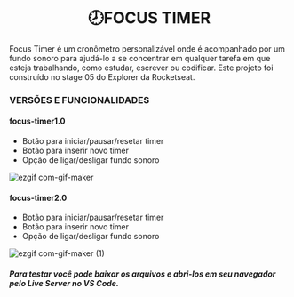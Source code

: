 <h1 align="center"> 🕗FOCUS TIMER </h1>

Focus Timer é um cronômetro personalizável onde é acompanhado por um fundo sonoro para ajudá-lo a se concentrar em qualquer tarefa em que esteja trabalhando, como estudar, escrever ou codificar. Este projeto foi construído no stage 05 do Explorer da Rocketseat. 
</br>

<h3> VERSÕES E FUNCIONALIDADES </h3>
<h4>focus-timer1.0</h4>
<ul> 
  <li>Botão para iniciar/pausar/resetar timer</li>
  <li>Botão para inserir novo timer</li>
  <li>Opção de ligar/desligar fundo sonoro</li>
</ul>

![ezgif com-gif-maker](https://user-images.githubusercontent.com/58120519/209714228-ebc2e9de-a8e3-48fa-ba60-08743bbc2f25.gif)

<h4>focus-timer2.0</h4>
<ul> 
  <li>Botão para iniciar/pausar/resetar timer</li>
  <li>Botão para inserir novo timer</li>
  <li>Opção de ligar/desligar fundo sonoro</li>
</ul>

![ezgif com-gif-maker (1)](https://user-images.githubusercontent.com/58120519/209714269-e9d4e25e-dbf8-4a90-a545-28dc7697e79f.gif)

<h5>Para testar você pode baixar os arquivos e abri-los em seu navegador pelo Live Server no VS Code.</h5>

